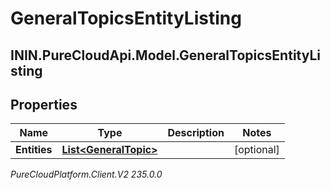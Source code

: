 # GeneralTopicsEntityListing

## ININ.PureCloudApi.Model.GeneralTopicsEntityListing

## Properties

|Name | Type | Description | Notes|
|------------ | ------------- | ------------- | -------------|
| **Entities** | [**List&lt;GeneralTopic&gt;**](GeneralTopic) |  | [optional] |



_PureCloudPlatform.Client.V2 235.0.0_
